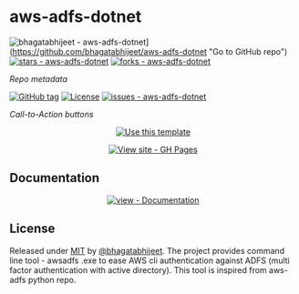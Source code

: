 # aws-adfs-dotnet
![bhagatabhijeet - aws-adfs-dotnet](https://img.shields.io/static/v1?label=bhagatabhijeet&message=aws-adfs-dotnet&color=blue&logo=github)](https://github.com/bhagatabhijeet/aws-adfs-dotnet "Go to GitHub repo")
[![stars - aws-adfs-dotnet](https://img.shields.io/github/stars/bhagatabhijeet/aws-adfs-dotnet?style=social)](https://github.com/bhagatabhijeet/aws-adfs-dotnet)
[![forks - aws-adfs-dotnet](https://img.shields.io/github/forks/bhagatabhijeet/aws-adfs-dotnet?style=social)](https://github.com/bhagatabhijeet/aws-adfs-dotnet)


_Repo metadata_


[![GitHub tag](https://img.shields.io/github/tag/bhagatabhijeet/aws-adfs-dotnet?include_prereleases=&sort=semver&color=blue)](https://github.com/bhagatabhijeet/aws-adfs-dotnet/releases/)
[![License](https://img.shields.io/badge/License-MIT-blue)](#license)
[![issues - aws-adfs-dotnet](https://img.shields.io/github/issues/bhagatabhijeet/aws-adfs-dotnet)](https://github.com/bhagatabhijeet/aws-adfs-dotnet/issues)

_Call-to-Action buttons_

<div align="center">

[![Use this template](https://img.shields.io/badge/Generate-Use_this_template-2ea44f?style=for-the-badge)](https://github.com/bhagatabhijeet/aws-adfs-dotnet/generate)

[![View site - GH Pages](https://img.shields.io/badge/View_site-GH_Pages-2ea44f?style=for-the-badge)](https://bhagatabhijeet.github.io/aws-adfs-dotnet/)

</div>

## Documentation

<div align="center">

[![view - Documentation](https://img.shields.io/badge/view-Documentation-blue?style=for-the-badge)](/docs/ "Go to project documentation")

</div>


## License

Released under [MIT](/LICENSE) by [@bhagatabhijeet](https://github.com/bhagatabhijeet).
The project provides command line tool - awsadfs .exe to ease AWS cli authentication against ADFS (multi factor authentication with active directory). This tool is inspired from aws-adfs python repo.
